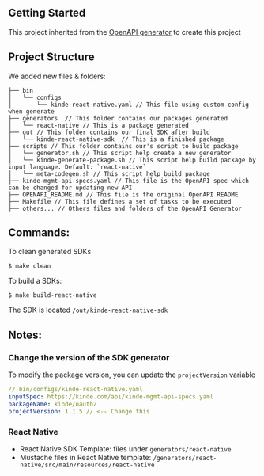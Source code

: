 <!-- GETTING STARTED -->
## Getting Started

This project inherited from the [OpenAPI generator](https://github.com/OpenAPITools/openapi-generator) to create this project

## Project Structure

We added new files & folders:

```
├── bin
│   └── configs
│       └── kinde-react-native.yaml // This file using custom config when generate
├── generators  // This folder contains our packages generated
│   └── react-native // This is a package generated
├── out // This folder contains our final SDK after build
│   └── kinde-react-native-sdk  // This is a finished package
├── scripts // This folder contains our's script to build package
│   └── generator.sh // This script help create a new generator
│   └── kinde-generate-package.sh // This script help build package by input language. Default: `react-native`
│   └── meta-codegen.sh // This script help build package
├── kinde-mgmt-api-specs.yaml // This file is the OpenAPI spec which can be changed for updating new API
├── OPENAPI_README.md // This file is the original OpenAPI README
├── Makefile // This file defines a set of tasks to be executed
├── others... // Others files and folders of the OpenAPI Generator
```

## Commands:

To clean generated SDKs
```
$ make clean
```

To build a SDKs:
```
$ make build-react-native
```
The SDK is located `/out/kinde-react-native-sdk`
## Notes:
### Change the version of the SDK generator
To modify the package version, you can update the `projectVersion` variable
```yaml
// bin/configs/kinde-react-native.yaml
inputSpec: https://kinde.com/api/kinde-mgmt-api-specs.yaml
packageName: kinde/oauth2
projectVersion: 1.1.5 // <-- Change this
```
 ### React Native
 - React Native SDK Template: files under `generators/react-native`
 - Mustache files in React Native template: `/generators/react-native/src/main/resources/react-native`
